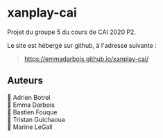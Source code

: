 # xanplay-cai
Projet du groupe 5 du cours de CAI 2020 P2.

Le site est hébergé sur github, à l'adresse suivante :

> https://emmadarbois.github.io/xanplay-cai/

## Auteurs
👤 Adrien Botrel  
👤 Emma Darbois  
👤 Bastien Fouque  
👤 Tristan Guichaoua  
👤 Marine LeGall  
